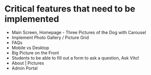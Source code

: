 # Critical features that need to be implemented
- Main Screen, Homepage - Three Pictures of the Dog with Carousel
- Implement Photo Gallery / Picture Grid
- FAQs
- Mobile vs Desktop 
- Big Picture on the Front
- Students to be able to fill out a form to ask a question, Ask Vito!
- About | Pictures 
- Admin Portal
